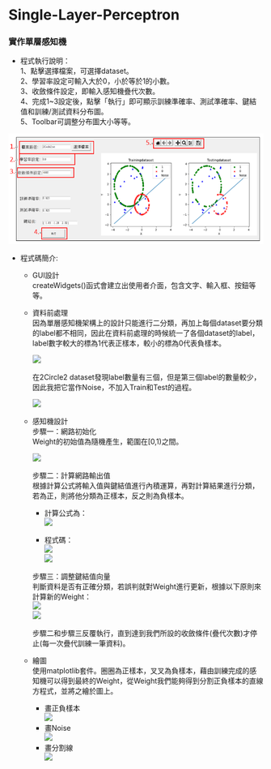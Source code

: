 # Single-Layer-Perceptron
### 實作單層感知機  
* 程式執行說明：  
1、點擊選擇檔案，可選擇dataset。  
2、學習率設定可輸入大於0，小於等於1的小數。  
3、收斂條件設定，即輸入感知機疊代次數。  
4、完成1~3設定後，點擊「執行」即可顯示訓練準確率、測試準確率、鍵結值和訓練/測試資料分布圖。  
5、Toolbar可調整分布圖大小等等。  
  
![](https://github.com/XinMiaoWang/Single-Layer-Neural-Network/blob/main/demo/1.PNG)
  
* 程式碼簡介:  
  - GUI設計  
    createWidgets()函式會建立出使用者介面，包含文字、輸入框、按鈕等等。  
  - 資料前處理  
    因為單層感知機架構上的設計只能進行二分類，再加上每個dataset要分類的label都不相同，因此在資料前處理的時候統一了各個dataset的label，label數字較大的標為1代表正樣本，較小的標為0代表負樣本。 
      
    ![](https://github.com/XinMiaoWang/Single-Layer-Perceptron/blob/main/demo/2.png)  
      
    在2Circle2 dataset發現label數量有三個，但是第三個label的數量較少，因此我把它當作Noise，不加入Train和Test的過程。  
      
    ![](https://github.com/XinMiaoWang/Single-Layer-Perceptron/blob/main/demo/3.png)  
      
  - 感知機設計  
    步驟一：網路初始化  
        Weight的初始值為隨機產生，範圍在[0,1)之間。  
          
       ![](https://github.com/XinMiaoWang/Single-Layer-Perceptron/blob/main/demo/4.png)  
          
    步驟二：計算網路輸出值  
        根據計算公式將輸入值與鍵結值進行內積運算，再對計算結果進行分類，若為正，則將他分類為正樣本，反之則為負樣本。  
       -	計算公式為：  
        ![](https://github.com/XinMiaoWang/Single-Layer-Perceptron/blob/main/demo/5.png)  
          
       -	程式碼：  
        ![](https://github.com/XinMiaoWang/Single-Layer-Perceptron/blob/main/demo/6.png)  
        ![](https://github.com/XinMiaoWang/Single-Layer-Perceptron/blob/main/demo/7.png) 

    步驟三：調整鍵結值向量  
        判斷資料是否有正確分類，若誤判就對Weight進行更新，根據以下原則來計算新的Weight：  
        ![](https://github.com/XinMiaoWang/Single-Layer-Perceptron/blob/main/demo/8.png)  
        ![](https://github.com/XinMiaoWang/Single-Layer-Perceptron/blob/main/demo/9.png)  
  
    步驟二和步驟三反覆執行，直到達到我們所設的收斂條件(疊代次數)才停止(每一次疊代訓練一筆資料)。

  - 繪圖  
    使用matplotlib套件。圈圈為正樣本，叉叉為負樣本，藉由訓練完成的感知機可以得到最終的Weight，從Weight我們能夠得到分割正負樣本的直線方程式，並將之繪於圖上。
    - 畫正負樣本  
     ![](https://github.com/XinMiaoWang/Single-Layer-Perceptron/blob/main/demo/10.png)  
    - 畫Noise  
     ![](https://github.com/XinMiaoWang/Single-Layer-Perceptron/blob/main/demo/11.png)  
    - 畫分割線  
     ![](https://github.com/XinMiaoWang/Single-Layer-Perceptron/blob/main/demo/12.png)
